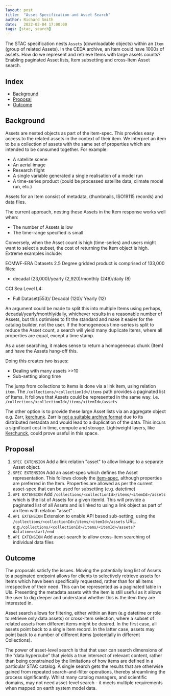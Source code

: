 ```yaml
---
layout: post
title:  "Asset Specification and Asset Search"
author: Richard Smith
date:   2022-02-04 17:00:00
tags: [stac, search]
---
```


The STAC specification nests `Assets` (downloadable objects) within an `Item` (group of related Assets).
In the CEDA archive, an Item could have 1000s of assets. How do we represent and retrieve Items with large assets counts?
Enabling paginated Asset lists, Item subsetting and cross-Item Asset search.

## Index

* [Background](#background)
* [Proposal](#proposal)
* [Outcome](#outcome)

## Background

Assets are nested objects as part of the item-spec. This provides easy access to the related 
assets in the context of their item. We interpret an item to be a collection of assets with 
the same set of properties which are intended to be consumed together. For example:
- A satellite scene
- An aerial image
- Research flight
- A single variable generated a single realisation of a model run
- A time-series product (could be processed satellite data, climate model run, etc.)

Assets for an Item consist of metadata, (thumbnails, ISO19115 records) and data files.

The current approach, nesting these Assets in the Item response works well when:
- The number of Assets is low
- The time-range specified is small

Conversely, when the Asset count is high (time-series) and users might want to select a subset, 
the cost of returning the Item object is high. Extreme examples include:

ECMWF-ERA Datasets 2.5 Degree gridded product is comprised of 133,000 files:
- decadal (23,000)/yearly (2,920)/monthly (248)/daily (8)

CCI Sea Level L4:
- Full Dataset(553)/ Decadal (120)/ Yearly (12)

An argument could be made to split this into multiple Items using perhaps, decadal/yearly/monthly/daily, 
whichever results in a reasonable number of Assets, but this optimises to fit the standard and make it 
easier for the catalog builder, not the user. 
If the homogeneous time-series is split to reduce the Asset count, a search will yield many duplicate Items, 
where all properties are equal, except a time stamp.

As a user searching, it makes sense to return a homogeneous chunk (Item) and have the Assets hang-off this.

Doing this creates two issues:
- Dealing with many assets >>10
- Sub-setting along time

The jump from collections to Items is done via a link item, using relation `item`.
The `/collections/<collectionId>/items` path provides a paginated list of Items. 
It follows that Assets could be represented in the same way. i.e. `/collections/<collectionId>/items/<itemId>/assets`

The other option is to provide these large Asset lists via an aggregate object e.g. 
Zarr, [kerchunk](https://pypi.org/project/kerchunk/). 
Zarr is [not a suitable archive format](https://ntrs.nasa.gov/api/citations/20200001178/downloads/20200001178.pdf) due to 
its distributed metadata and would lead to a duplication of the data. 
This incurs a significant cost in time, compute and storage. Lightweight layers, like [Kerchunck](https://pypi.org/project/kerchunk/), could prove useful in this space.


## Proposal

1. `SPEC EXTENSION` Add a link relation "asset" to allow linkage to a separate Asset object.
2. `SPEC EXTENSION` Add an asset-spec which defines the Asset representation. This follows closely the [item-spec](https://github.com/radiantearth/stac-spec/blob/master/item-spec/item-spec.md), although properties are preferred in the Item. Properties are allowed as per the current asset-spec that can be used for subsetting (e.g. datetime)
3. `API EXTENSION` Add `/collections/<collectionId>/items/<itemId>/assets` which is the list of Assets for a given itemId. This will provide a paginated list of all Assets and is linked to using a link object as part of an Item with relation "asset" .
4. `API EXTENSION` Extension to enable API based sub-setting, using the `/collections/<collectionId>/items/<itemId>/assets` URL. e.g.`/collections/<collectionId>/items/<itemId>/assets?datatime=start/end`
5. `API EXTENSION` Add asset-search to allow cross-item searching of individual data files


## Outcome
The proposals satisfy the issues. Moving the potentially long list of Assets to a paginated endpoint
allows for clients to selectively retrieve assets for Items which have been specifically requested, 
rather than for all items irrespective of their need. This can be represented as a paginated table
in UIs. Presenting the metadata assets with the item is still useful as it allows the user to dig 
deeper and understand whether this is the item they are interested in. 

Asset search allows for filtering, either within an item (e.g datetime or role to retrieve only data assets) or cross-item selection, 
where a subset of related assets from different items might be desired. In the first case, all assets 
point back to a single item record. In the latter case, assets may point back to a number of different items 
(potentially in different Collections).

The power of asset-level search is that that user can search dimensions of the “data hypercube” that 
yields a true intersect of relevant content, rather than being constrained by the limitations of how items 
are defined in a particular STAC catalog. A single search gets the results that are otherwise gained from 
repeated search-and-filter operations, thereby streamlining the process significantly. 
Whilst many catalog managers, and scientific domains, may not need asset-level search - it meets 
multiple requirements when mapped on earth system model data.